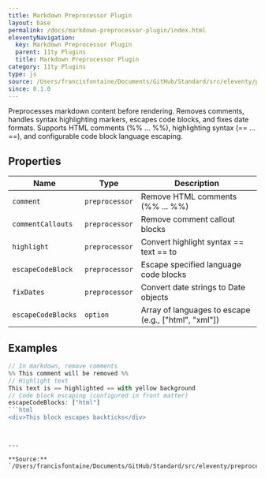 ```yaml
---
title: Markdown Preprocessor Plugin
layout: base
permalink: /docs/markdown-preprocessor-plugin/index.html
eleventyNavigation:
  key: Markdown Preprocessor Plugin
  parent: 11ty Plugins
  title: Markdown Preprocessor Plugin
category: 11ty Plugins
type: js
source: /Users/francisfontaine/Documents/GitHub/Standard/src/eleventy/preprocessor.js
since: 0.1.0
---
```


Preprocesses markdown content before rendering. Removes comments,
handles syntax highlighting markers, escapes code blocks, and fixes date formats.
Supports HTML comments (%% ... %%), highlighting syntax (== ... ==), and
configurable code block language escaping.

## Properties

| Name | Type | Description |
|------|------|-------------|
| `comment` | `preprocessor` | Remove HTML comments (%% ... %%) |
| `commentCallouts` | `preprocessor` | Remove comment callout blocks |
| `highlight` | `preprocessor` | Convert highlight syntax == text == to <mark> |
| `escapeCodeBlock` | `preprocessor` | Escape specified language code blocks |
| `fixDates` | `preprocessor` | Convert date strings to Date objects |
| `escapeCodeBlocks` | `option` | Array of languages to escape (e.g., ["html", "xml"]) |

## Examples

```js
// In markdown, remove comments
%% This comment will be removed %%
// Highlight text
This text is == highlighted == with yellow background
// Code block escaping (configured in front matter)
escapeCodeBlocks: ["html"]
```html
<div>This block escapes backticks</div>
```
```


---

**Source:** `/Users/francisfontaine/Documents/GitHub/Standard/src/eleventy/preprocessor.js`
